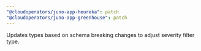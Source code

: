```yaml
---
"@cloudoperators/juno-app-heureka": patch
"@cloudoperators/juno-app-greenhouse": patch
---
```


Updates types based on schema breaking changes to adjust severity filter type.

